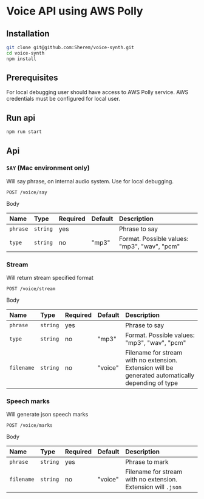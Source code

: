 # Voice API using AWS Polly

## Installation

```bash
git clone git@github.com:Sherem/voice-synth.git
cd voice-synth
npm install
```

## Prerequisites

For local debugging user should have access to AWS Polly service. AWS 
credentials must be configured for local user.

## Run api

```bash
npm run start
```
## Api

### `SAY` (Mac environment only)

Will say phrase, on internal audio system. Use for local debugging.

```
POST /voice/say
```

Body

| Name       | Type     | Required | Default | Description                                                                                         |
|:-----------|:---------|:---------|:--------|:----------------------------------------------------------------------------------------------------|
| `phrase`   | `string` | yes      |         | Phrase to say                                                                                       |
| `type`     | `string` | no       | "mp3"   | Format. Possible values: "mp3", "wav", "pcm"                                                        |

### Stream

Will return stream specified format

```
POST /voice/stream
```

Body

| Name       | Type     | Required | Default | Description                                                                                         |
|:-----------|:---------|:---------|:--------|:----------------------------------------------------------------------------------------------------|
| `phrase`   | `string` | yes      |         | Phrase to say                                                                                       |
| `type`     | `string` | no       | "mp3"   | Format. Possible values: "mp3", "wav", "pcm"                                                        |
| `filename` | `string` | no       | "voice" | Filename for stream with no extension. Extension will be generated automatically depending of type  |

### Speech marks

Will generate json speech marks

```
POST /voice/marks
```

Body

| Name       | Type     | Required | Default | Description                                                   |
|:-----------|:---------|:---------|:--------|:--------------------------------------------------------------|
| `phrase`   | `string` | yes      |         | Phrase to mark                                                |
| `filename` | `string` | no       | "voice" | Filename for stream with no extension. Extension will `.json` |
